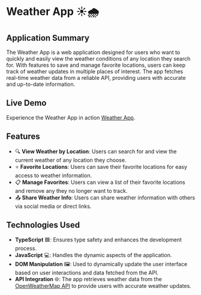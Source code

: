 
# Weather App ☀️🌧️

## Application Summary

The Weather App is a web application designed for users who want to quickly and easily view the weather conditions of any location they search for. With features to save and manage favorite locations, users can keep track of weather updates in multiple places of interest. The app fetches real-time weather data from a reliable API, providing users with accurate and up-to-date information.

## Live Demo

Experience the Weather App in action [Weather App](https://katelyn-huong.github.io/front-end-project/).

## Features

- 🔍 **View Weather by Location**: Users can search for and view the current weather of any location they choose.
- ⭐ **Favorite Locations**: Users can save their favorite locations for easy access to weather information.
- 📋 **Manage Favorites**: Users can view a list of their favorite locations and remove any they no longer want to track.
- 📤 **Share Weather Info**: Users can share weather information with others via social media or direct links.

## Technologies Used

- **TypeScript** 🟦: Ensures type safety and enhances the development process.
- **JavaScript** 💻: Handles the dynamic aspects of the application.
- **DOM Manipulation** 🖼️: Used to dynamically update the user interface based on user interactions and data fetched from the API.
- **API Integration** 🌐: The app retrieves weather data from the [OpenWeatherMap API](https://openweathermap.org/api) to provide users with accurate weather updates.
